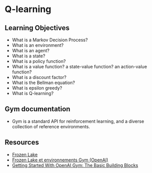 # **Q-learning**

## **Learning Objectives**

* What is a Markov Decision Process?
* What is an environment?
* What is an agent?
* What is a state?
* What is a policy function?
* What is a value function? a state-value function? an action-value function?
* What is a discount factor?
* What is the Bellman equation?
* What is epsilon greedy?
* What is Q-learning?

## **Gym documentation**

* Gym is a standard API for reinforcement learning, and a diverse collection of reference environments.


## **Resources**

* [Frozen Lake](https://www.gymlibrary.ml/environments/toy_text/frozen_lake/?highlight=frozenlake)
* [Frozen Lake et environnements Gym (OpenAI)](https://www.youtube.com/watch?v=-tvLISFkkK8)
* [Getting Started With OpenAI Gym: The Basic Building Blocks](https://blog.paperspace.com/getting-started-with-openai-gym/)